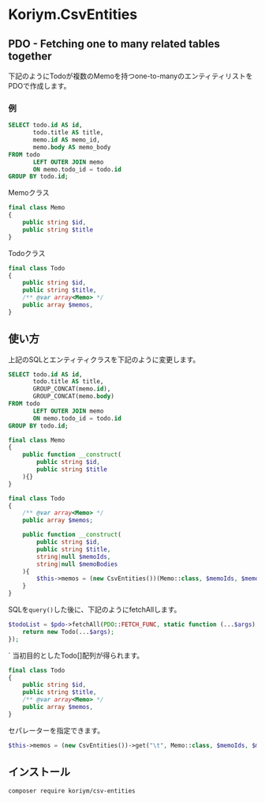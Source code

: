 # Koriym.CsvEntities

## PDO - Fetching one to many related tables together


下記のようにTodoが複数のMemoを持つone-to-manyのエンティティリストをPDOで作成します。

### 例

```sql
SELECT todo.id AS id,
       todo.title AS title,
       memo.id AS memo_id,
       memo.body AS memo_body
FROM todo
       LEFT OUTER JOIN memo
       ON memo.todo_id = todo.id
GROUP BY todo.id;
```

Memoクラス
```php
final class Memo
{
    public string $id,
    public string $title
}
```

Todoクラス
```php
final class Todo
{
    public string $id,
    public string $title,
    /** @var array<Memo> */
    public array $memos,
}
```

## 使い方

上記のSQLとエンティティクラスを下記のように変更します。

```sql
SELECT todo.id AS id,
       todo.title AS title,
       GROUP_CONCAT(memo.id),
       GROUP_CONCAT(memo.body)
FROM todo
       LEFT OUTER JOIN memo
       ON memo.todo_id = todo.id
GROUP BY todo.id;
```


```php
final class Memo
{
    public function __construct(
        public string $id,
        public string $title
    ){}
}
```

```php
final class Todo
{
    /** @var array<Memo> */
    public array $memos;

    public function __construct(
        public string $id,
        public string $title,
        string|null $memoIds,
        string|null $memoBodies
    ){
        $this->memos = (new CsvEntities())(Memo::class, $memoIds, $memoBodies);
    }
}
````

SQLを`query()`した後に、下記のようにfetchAllします。
```php
$todoList = $pdo->fetchAll(PDO::FETCH_FUNC, static function (...$args) {
    return new Todo(...$args);
});
```
`
当初目的としたTodo[]配列が得られます。

```php
final class Todo
{
    public string $id,
    public string $title,
    /** @var array<Memo> */
    public array $memos,
}
```

セパレーターを指定できます。

```php
$this->memos = (new CsvEntities())->get("\t", Memo::class, $memoIds, $memoBodies); // tab separator
```

## インストール

```
composer require koriym/csv-entities
```
